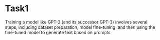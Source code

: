 # Task1
Training a model like GPT-2 (and its successor GPT-3) involves several steps, including dataset preparation, model fine-tuning, and then using the fine-tuned model to generate text based on prompts

